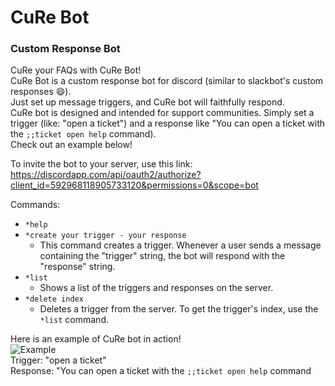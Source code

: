 # CuRe Bot
### **Cu**stom **Re**sponse Bot

CuRe your FAQs with CuRe Bot!  
CuRe Bot is a custom response bot for discord (similar to slackbot's custom responses 😄).  
Just set up message triggers, and CuRe bot will faithfully respond.  
CuRe bot is designed and intended for support communities. Simply set a trigger (like: "open a ticket") and a response like "You can open a ticket with the `;;ticket open help` command).  
Check out an example below!  
  
To invite the bot to your server, use this link: https://discordapp.com/api/oauth2/authorize?client_id=592968118905733120&permissions=0&scope=bot

Commands:
 - `*help`
 - `*create your trigger - your response`
    - This command creates a trigger. Whenever a user sends a message containing the "trigger" string, the bot will respond with the "response" string.
 - `*list`
    - Shows a list of the triggers and responses on the server.
 - `*delete index`
    - Deletes a trigger from the server. To get the trigger's index, use the `*list` command.

Here is an example of CuRe bot in action!  
![Example](https://media.giphy.com/media/j0B3l7xKAVezqvUShk/giphy.gif)  
Trigger: "open a ticket"  
Response: "You can open a ticket with the `;;ticket open help` command  